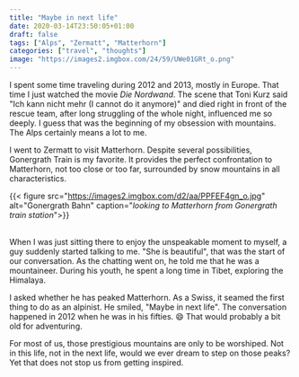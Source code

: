 ```yaml
---
title: "Maybe in next life"
date: 2020-03-14T23:50:05+01:00
draft: false
tags: ["Alps", "Zermatt", "Matterhorn"]
categories: ["travel", "thoughts"]
image: "https://images2.imgbox.com/24/59/UWe01GRt_o.png"
---
```


I spent some time traveling during 2012 and 2013, mostly in Europe. That time I just watched the movie *Die Nordwand*. The scene that Toni Kurz said "Ich kann nicht mehr (I cannot do it anymore)" and died right in front of the rescue team, after long struggling of the whole night, influenced me so deeply. I guess that was the beginning of my obsession with mountains.
The Alps certainly means a lot to me. 

I went to Zermatt to visit Matterhorn. Despite several possibilities, Gonergrath Train is my favorite. It provides the perfect confrontation to Matterhorn, not too close or too far, surrounded by snow mountains in all characteristics. 


{{< figure src="https://images2.imgbox.com/d2/aa/PPFEF4gn_o.jpg" alt="Gonergrath Bahn" caption="*looking to Matterhorn from Gonergrath train station*">}}
<br>  <br />


When I was just sitting there to enjoy the unspeakable moment to myself, a guy suddenly started talking to me. "She is beautiful", that was the start of our conversation. As the chatting went on, he told me that he was a mountaineer. During his youth, he spent a long time in Tibet, exploring the Himalaya. 

I asked whether he has peaked Matterhorn. As a Swiss, it seamed the first thing to do as an alpinist. He smiled, "Maybe in next life". The conversation happened in 2012 when he was in his fifties. :smile: That would probably a bit old for adventuring. 

For most of us, those prestigious mountains are only to be worshiped. Not in this life, not in the next life, would we ever dream to step on those peaks? Yet that does not stop us from getting inspired. 
